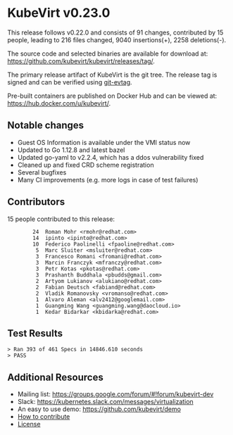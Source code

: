 KubeVirt v0.23.0
================

This release follows v0.22.0 and consists of 91 changes, contributed by
15 people, leading to 216 files changed, 9040 insertions(+), 2258 deletions(-).

The source code and selected binaries are available for download at:
<https://github.com/kubevirt/kubevirt/releases/tag/>.

The primary release artifact of KubeVirt is the git tree. The release tag is
signed and can be verified using [git-evtag][git-evtag].

Pre-built containers are published on Docker Hub and can be viewed at:
<https://hub.docker.com/u/kubevirt/>.

Notable changes
---------------

- Guest OS Information is available under the VMI status now
- Updated to Go 1.12.8 and latest bazel
- Updated go-yaml to v2.2.4, which has a ddos vulnerability fixed
- Cleaned up and fixed CRD scheme registration
- Several bugfixes
- Many CI improvements (e.g. more logs in case of test failures)

Contributors
------------

15 people contributed to this release:

```
        24	Roman Mohr <rmohr@redhat.com>
        14	ipinto <ipinto@redhat.com>
        10	Federico Paolinelli <fpaoline@redhat.com>
         5	Marc Sluiter <msluiter@redhat.com>
         3	Francesco Romani <fromani@redhat.com>
         3	Marcin Franczyk <mfranczy@redhat.com>
         3	Petr Kotas <pkotas@redhat.com>
         3	Prashanth Buddhala <pbudds@gmail.com>
         2	Artyom Lukianov <alukiano@redhat.com>
         2	Fabian Deutsch <fabiand@redhat.com>
         2	Vladik Romanovsky <vromanso@redhat.com>
         1	Alvaro Aleman <alv2412@googlemail.com>
         1	Guangming Wang <guangming.wang@daocloud.io>
         1	Kedar Bidarkar <kbidarka@redhat.com>
```

Test Results
------------

```
> Ran 393 of 461 Specs in 14846.610 seconds
> PASS
```

Additional Resources
--------------------

- Mailing list: <https://groups.google.com/forum/#!forum/kubevirt-dev>
- Slack: <https://kubernetes.slack.com/messages/virtualization>
- An easy to use demo: <https://github.com/kubevirt/demo>
- [How to contribute][contributing]
- [License][license]

[git-evtag]: https://github.com/cgwalters/git-evtag#using-git-evtag
[contributing]: https://github.com/kubevirt/kubevirt/blob/master/CONTRIBUTING.md
[license]: https://github.com/kubevirt/kubevirt/blob/master/LICENSE
